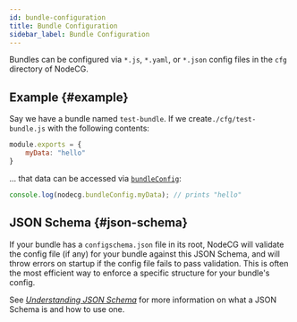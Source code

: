 ```yaml
---
id: bundle-configuration
title: Bundle Configuration
sidebar_label: Bundle Configuration
---
```


Bundles can be configured via `*.js`, `*.yaml`, or `*.json` config files in the `cfg` directory of NodeCG.

## Example {#example}

Say we have a bundle named `test-bundle`. If we create`./cfg/test-bundle.js` with the following contents:

```js
module.exports = {
    myData: "hello"
}
```

... that data can be accessed via [`bundleConfig`](/docs/bundle-configuration):

```js
console.log(nodecg.bundleConfig.myData); // prints "hello"
```

## JSON Schema {#json-schema}

If your bundle has a `configschema.json` file in its root, NodeCG will validate the config file (if any) for your bundle
against this JSON Schema, and will throw errors on startup if the config file fails to pass validation. This is often
the most efficient way to enforce a specific structure for your bundle's config.

See [_Understanding JSON Schema_](http://spacetelescope.github.io/understanding-json-schema/)
for more information on what a JSON Schema is and how to use one.
